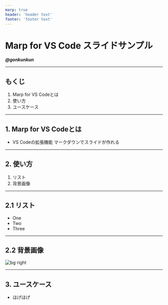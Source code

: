 ```yaml
---
marp: true
header: 'header text'
footer: 'footer text'
---
```

<!-- $theme: gaia -->
<!-- $size: 16:9 -->
<!-- paginate: true -->

# Marp for VS Code スライドサンプル

***@gonkunkun***


---

## もくじ

1. Marp for VS Codeとは
2. 使い方
3. ユースケース

---

## 1. Marp for VS Codeとは

- VS Codeの拡張機能
  マークダウンでスライドが作れる

---

## 2. 使い方

1. リスト
2. 背景画像

---

## 2.1 リスト

- One
- Two
- Three

---

## 2.2 背景画像

![bg right](https://picsum.photos/720?image=29)

---

## 3. ユースケース

- ほげほげ
